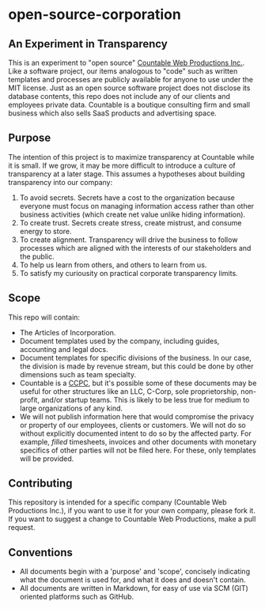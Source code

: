# open-source-corporation

## An Experiment in Transparency

This is an experiment to "open source" [Countable Web Productions Inc.](http://countable.ca). Like a software project, our items analogous to "code" such as written templates and processes are publicly available for anyone to use under the MIT license. Just as an open source software project does not disclose its database contents, this repo does not include any of our clients and employees private data. Countable is a boutique consulting firm and small business which also sells SaaS products and advertising space.

## Purpose
The intention of this project is to maximize transparency at Countable while it is small. If we grow, it may be more difficult to introduce a culture of transparency at a later stage. This assumes a hypotheses about building transparency into our company:
  1. To avoid secrets. Secrets have a cost to the organization because everyone must focus on managing information access rather than other business activities (which create net value unlike hiding information).
  2. To create trust. Secrets create stress, create mistrust, and consume energy to store.
  3. To create alignment. Transparency will drive the business to follow processes which are aligned with the interests of our stakeholders and the public.
  4. To help us learn from others, and others to learn from us.
  5. To satisfy my curiousity on practical corporate transparency limits.

## Scope
This repo will contain:
  * The Articles of Incorporation.
  * Document templates used by the company, including guides, accounting and legal docs.
  * Document templates for specific divisions of the business. In our case, the division is made by revenue stream, but this could be done by other dimensions such as team specialty.
  * Countable is a [CCPC](http://www.cra-arc.gc.ca/E/pub/tp/it458r2/it458r2-e.html), but it's possible some of these documents may be useful for other structures like an LLC, C-Corp, sole proprietorship, non-profit, and/or startup teams. This is likely to be less true for medium to large organizations of any kind.
  * We will not publish information here that would compromise the privacy or property of our employees, clients or customers. We will not do so without explicitly documented intent to do so by the affected party. For example, _filled_ timesheets, invoices and other documents with monetary specifics of other parties will not be filed here. For these, only templates will be provided.


## Contributing
This repository is intended for a specific company (Countable Web Productions Inc.), if you want to use it for your own company, please fork it. If you want to suggest a change to Countable Web Productions, make a pull request.

## Conventions
  * All documents begin with a 'purpose' and 'scope', concisely indicating what the document is used for, and what it does and doesn't contain.
  * All documents are written in Markdown, for easy of use via SCM (GIT) oriented platforms such as GitHub.
